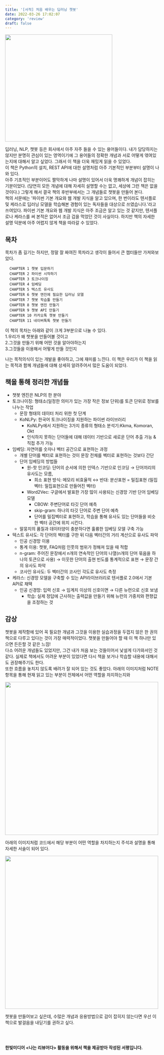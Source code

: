 ```yaml
---
title: '[서적] 처음 배우는 딥러닝 챗봇'
date: 2022-03-26 17:02:07
category: 'review'
draft: false
---
```


<img src="https://user-images.githubusercontent.com/60782131/160230349-7fda17f4-acdb-424d-aed5-4c4d3f6abbcf.png" width="350">

딥러닝, NLP, 챗봇 등은 회사에서 아주 자주 들을 수 있는 용어들이다. 내가 담당하지는 않지만 분명히 관심이 있는 영역이기에 그 용어들의 정확한 개념과 서로 어떻게 엮여있는지에 대해서 알고 싶었다. 그래서 이 책을 더욱 재밌게 읽을 수 있었다.  
이 책은 Python의 설치, REST API에 대한 설명처럼 아주 기본적인 부분부터 설명이 나와 있다.  
아주 기초적인 부분이어도 짤막하게 나마 설명이 있어서 더욱 명쾌하게 개념이 잡히는 기분이었다. (당연히 모든 개념에 대해 자세히 설명할 수는 없고, 세상에 그런 책은 없을 것이다.) 그렇게 해서 결국 책의 후반부에서는 그 개념들로 챗봇을 만들어 본다.  
책의 서문에는 '파이썬 기본 개요와 웹 개발 지식을 알고 있으며, 한 번이라도 텐서플로 및 케라스로 딥러닝 모델을 학습해본 경험이 있는 독자들을 대상으로 쓰였습니다.'라고 쓰여있다. 파이썬 기본 개요와 웹 개발 지식은 아주 조금은 알고 있는 것 같지만, 텐서플로나 케라스를 써 본적은 없어서 조금 겁을 먹었던 것이 사실이다. 하지만 책의 자세한 설명 덕분에 아주 어렵지 않게 책을 따라갈 수 있었다.

## 목차
목차가 좀 길기는 하지만, 정말 잘 짜여진 목차라고 생각이 들어서 큰 챕터들만 가져와보았다.  
```
  CHAPTER 1 챗봇 입문하기  
  CHAPTER 2 파이썬 시작하기  
  CHAPTER 3 토크나이징  
  CHAPTER 4 임베딩  
  CHAPTER 5 텍스트 유사도  
  CHAPTER 6 챗봇 엔진에 필요한 딥러닝 모델  
  CHAPTER 7 챗봇 학습툴 만들기  
  CHAPTER 8 챗봇 엔진 만들기  
  CHAPTER 9 챗봇 API 만들기  
  CHAPTER 10 카카오톡 챗봇 만들기  
  CHAPTER 11 네이버톡톡 챗봇 만들기 
```
 

이 책의 목차는 아래와 같이 크게 3부분으로 나눌 수 있다.  
    1.우리가 왜 챗봇을 만들어볼 것이고  
    2.그것을 만들기 위해 어떤 것을 알아야하는지  
    3.그것들을 이용해서 어떻게 만들 것인지  

나는 목적의식이 있는 개발을 좋아하고, 그에 재미를 느낀다. 이 책은 우리가 이 책을 읽는 목적과 함께 개념들에 대해 상세히 알려주어서 많은 도움이 되었다.

## 책을 통해 정리한 개념들
- 챗봇 엔진은 NLP의 한 분야
- 토크나이징: 형태소(일정한 의미가 있는 가장 작은 정보 단위)를 토큰 단위로 정보를 나누는 작업
  - 문장 형태의 데이터 처리 위한 첫 단계
  - KoNLPy: 한국어 토크나이징을 지원하는 파이썬 라이브러리
      - KoNLPy에서 지원하는 3가지 종류의 형태소 분석기:Kkma, Komoran, Okt
      - 인식하지 못하는 단어들에 대해 데이터 기반으로 새로운 단어 추출 가능 & 직접 추가 가능
- 임베딩: 자연어를 숫자나 벡터 공간으로 표현하는 과정
  - 개별 단어를 벡터로 표현하는 것이 문장 전체를 벡터로 표현하는 것보다 간단
  - 단어 임베딩의 방법들
      - 원-핫 인코딩: 단어의 순서에 의한 인덱스 기반으로 인코딩 → 단어끼리의 유사도는 모름, 
          - 희소 표현 방식: 메모리 비효율적 ↔ 반대: 분산표현 = 밀집표현 (밀집벡터: 밀집표현으로 만들어진 벡터)
      -  Word2Vec: 구글에서 발표한 가장 많이 사용되는 신경망 기반 단어 임베딩 모델
            - CBOW: 주변단어로 타깃 단어 예측
            - skip-gram: 하나의 타깃 단어로 주변 단어 예측
            -  단어를 밀집벡터로 표현하고, 학습을 통해 유사도 있는 단어들을 비슷한 벡터 공간에 위치 시킨다.
  - 말뭉치의 품질과 데이터양이 충분하다면 훌륭한 임베딩 모델 구축 가능
- 텍스트 유사도: 각 단어의 벡터를 구한 뒤 다음 벡터간의 거리 계산으로 유사도 파악
  - 인공 신경망 이용
  - 통계 이용: 챗봇, FAQ처럼 인풋의 범위가 정해져 있을 때 적합
  - n-gram: 주어진 문장에서 n개의 연속적인 단어의 나열(n개의 단어 묶음을 하나의 토큰으로 사용) → 이웃한 단어의 출현 빈도를 통계적으로 표현 → 문장 간의 유사도 파악
  - 코사인 유사도: 두 벡터간의 코사인 각도로 유사도 측정
- 케라스: 신경망 모델을 구축할 수 있는 API라이브러리로 텐서플로 2.0에서 기본 API로 채택
  - 인공 신경망: 입력 신호 → 임계치 이상의 신호이면 → 다른 뉴런으로 신호 보냄
    - 학습: 실제 정답에 근사하는 출력값을 만들기 위해 뉴런의 가중치와 편향값을 조정하는 것

## 감상
챗봇을 제작함에 있어 꼭 필요한 개념과 그것을 이용한 실습과정을 두껍지 않은 한 권의 책으로 다루고 있다는 것이 가장 매력적이었다. 챗봇을 만들어야 할 때 이 책 하나만 있으면 든든할 것 같은 느낌!  
다소 어려운 개념들도 있었지만, 그건 내가 처음 보는 것들이어서 낯설게 다가와서인 것 같다. 실제로 책에서도 어려운 부분이 있었다면 다시 책을 보거나 학습할 내용에 대해서도 권장해주기도 한다.  
또한 흐름을 놓치지 않도록 배려가 잘 되어 있는 것도 좋았다. 아래의 이미지처럼 NOTE 항목을 통해 현재 읽고 있는 부분이 전체에서 어떤 역할을 차지하는지와

<img src="https://user-images.githubusercontent.com/60782131/160230352-28468a8b-66b3-477c-96b5-750eeb0df21c.jpg" width="500">

아래의 이미지처럼 코드에서 해당 부분이 어떤 역할을 차지하는지 주석과 설명을 통해 자세한 서술이 되어 있다.

<img src="https://user-images.githubusercontent.com/60782131/160230353-6dd0b8b1-6d40-4af9-bb5e-4965bdc5940d.jpg" width="500">

챗봇을 만들어보고 싶은데, 수많은 개념과 응용방법으로 감이 잡히지 않는다면 우선 이 책으로 발걸음을 내딛기를 권하고 싶다.

<br/>
<br/>

**한빛미디어 <나는 리뷰어다> 활동을 위해서 책을 제공받아 작성된 서평입니다.**